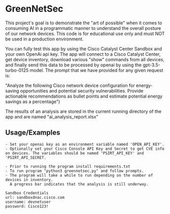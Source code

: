 # GreenNetSec

This project's goal is to demonstrate the "art of possible" when it comes to consuming AI in a programmatic manner to understand the overall posture of our network devices. This code is for educational use only and must NOT be used in a production environment.

You can fully test this app by using the Cisco Catalyst Center Sandbox and your own OpenAi api key. The app will connect to a Cisco Catalyst Center, get device inventory, download various "show" commands from all devices, and finally send this data to be processed by openai by using the gpt-3.5-turbo-0125 model. The prompt that we have provided for any given request is:

"Analyze the following Cisco network device configuration for energy-saving opportunities and potential security vulnerabilities. Provide actionable recommendations as bullet points and estimate potential energy savings as a percentage")

The results of an analysis are stored in the current running directory of the app and are named "ai_analysis_report.xlsx"


## Usage/Examples

```
- Set your openai key as an environment variable named 'OPEN_API_KEY'.
- Optionally set your Cisco Console API Key and Secret to get CVE info on devices. The variables should be named 'PSIRT_API_KEY' and 'PSIRT_API_SECRET.

- Prior to running the program install requirements.txt
- To run program "python3 greennetsec.py" and follow prompts.
- The program will take a while to run depending on the number of devices in inventory.
  A progress bar indicates that the analysis is still underway.

Sandbox Credentials
url: sandboxdnac.cisco.com
username: devnetuser
password: Cisco123!
```

